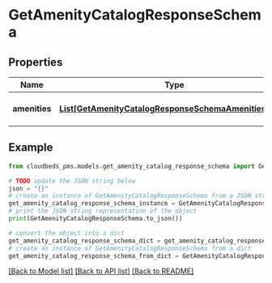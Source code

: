 # GetAmenityCatalogResponseSchema


## Properties

Name | Type | Description | Notes
------------ | ------------- | ------------- | -------------
**amenities** | [**List[GetAmenityCatalogResponseSchemaAmenitiesInner]**](GetAmenityCatalogResponseSchemaAmenitiesInner.md) | List of amenities in the catalog | 

## Example

```python
from cloudbeds_pms.models.get_amenity_catalog_response_schema import GetAmenityCatalogResponseSchema

# TODO update the JSON string below
json = "{}"
# create an instance of GetAmenityCatalogResponseSchema from a JSON string
get_amenity_catalog_response_schema_instance = GetAmenityCatalogResponseSchema.from_json(json)
# print the JSON string representation of the object
print(GetAmenityCatalogResponseSchema.to_json())

# convert the object into a dict
get_amenity_catalog_response_schema_dict = get_amenity_catalog_response_schema_instance.to_dict()
# create an instance of GetAmenityCatalogResponseSchema from a dict
get_amenity_catalog_response_schema_from_dict = GetAmenityCatalogResponseSchema.from_dict(get_amenity_catalog_response_schema_dict)
```
[[Back to Model list]](../README.md#documentation-for-models) [[Back to API list]](../README.md#documentation-for-api-endpoints) [[Back to README]](../README.md)


